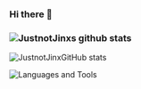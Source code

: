 
### Hi there 👋

### ![JustnotJinxs github stats](https://github-readme-stats.vercel.app/api?username=JustnotJinx&show_icons=true&theme=radical)
![JustnotJinxGitHub stats](https://github-readme-stats.vercel.app/api?username=JustnotJinx&show_icons=true&theme=transparent)


![Languages and Tools](https://skillicons.dev/icons?i=php,html,css,js,git,github,nodejs,vscode,discord,docker)

